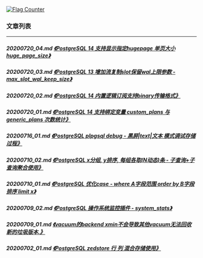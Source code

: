 <a rel="nofollow" href="http://info.flagcounter.com/h9V1"  ><img src="http://s03.flagcounter.com/count/h9V1/bg_FFFFFF/txt_000000/border_CCCCCC/columns_2/maxflags_12/viewers_0/labels_0/pageviews_0/flags_0/"  alt="Flag Counter"  border="0"  ></a>  
  
### 文章列表  
----  
##### 20200720_04.md   [《PostgreSQL 14 支持显示指定hugepage 单页大小 huge_page_size》](20200720_04.md)  
##### 20200720_03.md   [《PostgreSQL 13 增加流复制slot保留wal上限参数 - max_slot_wal_keep_size》](20200720_03.md)  
##### 20200720_02.md   [《PostgreSQL 14 内置逻辑订阅支持binary传输格式》](20200720_02.md)  
##### 20200720_01.md   [《PostgreSQL 14 支持绑定变量 custom_plans 与 generic_plans 次数统计》](20200720_01.md)  
##### 20200716_01.md   [《PostgreSQL plpgsql debug - 黑屏|text|文本 模式调试存储过程》](20200716_01.md)  
##### 20200710_02.md   [《PostgreSQL x分组, y排序, 每组各取(N动态)条 - 子查询+子查询聚合使用》](20200710_02.md)  
##### 20200710_01.md   [《PostgreSQL 优化case - where A字段范围 order by B字段排序 limit x》](20200710_01.md)  
##### 20200709_02.md   [《PostgreSQL 操作系统监控插件 - system_stats》](20200709_02.md)  
##### 20200709_01.md   [《vacuum的backend xmin不会导致其他vacuum无法回收新的垃圾版本.》](20200709_01.md)  
##### 20200702_01.md   [《PostgreSQL zedstore 行 列 混合存储使用》](20200702_01.md)  
